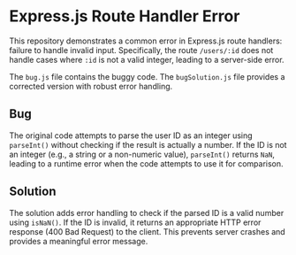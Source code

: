 # Express.js Route Handler Error

This repository demonstrates a common error in Express.js route handlers:  failure to handle invalid input.  Specifically, the route `/users/:id` does not handle cases where `:id` is not a valid integer, leading to a server-side error.

The `bug.js` file contains the buggy code. The `bugSolution.js` file provides a corrected version with robust error handling.

## Bug

The original code attempts to parse the user ID as an integer using `parseInt()` without checking if the result is actually a number.  If the ID is not an integer (e.g., a string or a non-numeric value), `parseInt()` returns `NaN`, leading to a runtime error when the code attempts to use it for comparison.

## Solution

The solution adds error handling to check if the parsed ID is a valid number using `isNaN()`. If the ID is invalid, it returns an appropriate HTTP error response (400 Bad Request) to the client.  This prevents server crashes and provides a meaningful error message.
